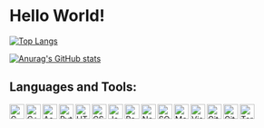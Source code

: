# Hello World!

[![Top Langs](https://github-readme-stats.vercel.app/api/top-langs/?username=pmorim&layout=compact)](https://github.com/anuraghazra/github-readme-stats)

[![Anurag's GitHub stats](https://github-readme-stats.vercel.app/api?username=pmorim&show_icons=true&hide=stars,prs)](https://github.com/anuraghazra/github-readme-stats)

## Languages and Tools:

<img align="left" alt="C" width="26px" src="https://upload.wikimedia.org/wikipedia/commons/thumb/1/18/C_Programming_Language.svg/1200px-C_Programming_Language.svg.png" />
<img align="left" alt="C++" width="26px" src="https://upload.wikimedia.org/wikipedia/commons/thumb/1/18/ISO_C%2B%2B_Logo.svg/306px-ISO_C%2B%2B_Logo.svg.png" />
<img align="left" alt="Assembly" width="26px" src="https://apprecs.org/ios/images/app-icons/256/0e/500466958.jpg" />
<img align="left" alt="Python" width="26px" src="https://www.jing.fm/clipimg/full/53-537670_python-png-file-python-logo-png.png" />
<img align="left" alt="HTML5" width="26px" src="https://logodownload.org/wp-content/uploads/2016/10/html5-logo-10.png" />
<img align="left" alt="CSS3" width="26px" src="https://www.pngix.com/pngfile/big/193-1937198_image-result-for-css3-icon-css-logo-transparent.png" />
<img align="left" alt="JavaScript" width="26px" src="https://upload.wikimedia.org/wikipedia/commons/thumb/9/99/Unofficial_JavaScript_logo_2.svg/480px-Unofficial_JavaScript_logo_2.svg.png" />
<img align="left" alt="React" width="26px" src="https://cdn.freelogovectors.net/wp-content/uploads/2018/12/react_logo.png" />
<img align="left" alt="Node.js" width="26px" src="https://seeklogo.com/images/N/nodejs-logo-FBE122E377-seeklogo.com.png" />
<img align="left" alt="SQL" width="26px" src="https://www.freeiconspng.com/thumbs/sql-server-icon-png/sql-server-icon-png-29.png" />
<img align="left" alt="MongoDB" width="26px" src="https://symbols.getvecta.com/stencil_261/25_mongodb.f1296c0db6.png" />
<img align="left" alt="Visual Studio Code" width="26px" src="https://upload.wikimedia.org/wikipedia/commons/thumb/9/9a/Visual_Studio_Code_1.35_icon.svg/1024px-Visual_Studio_Code_1.35_icon.svg.png" />
<img align="left" alt="Git" width="26px" src="https://git-scm.com/images/logos/downloads/Git-Icon-1788C.png" />
<img align="left" alt="GitHub" width="26px" src="https://image.flaticon.com/icons/png/512/25/25231.png" />
<img align="left" alt="Terminal" width="26px" src="https://upload.wikimedia.org/wikipedia/commons/0/01/Windows_Terminal_Logo_256x256.png" />

